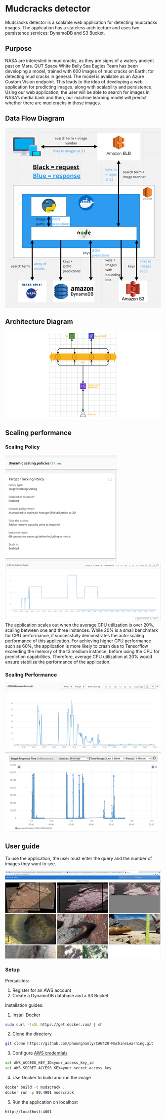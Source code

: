 # Mudcracks detector
Mudcracks detector is a scalable web application for detecting mudcracks images. The application has a stateless architecture and uses two persistence services: DynamoDB and S3 Bucket.

## Purpose
NASA are interested in mud cracks, as they are signs of a watery ancient past on Mars. QUT Space White Belly Sea Eagles Team has been developing a model, trained with 600 images of mud cracks on Earth, for detecting mud cracks in general. The model is available as an Azure Custom Vision endpoint. This leads to the idea of developing a web application for predicting images, along with scalability and persistence.
Using our web application, the user will be able to search for images in NASA’s media bank and then, our machine learning model will predict whether there are mud cracks in those images.

## Data Flow Diagram

![DataFlow](images/data-flow.png)

## Architecture Diagram

![Architecture](images/architecture.png)

## Scaling performance
### Scaling Policy
![ScalingPolicy](images/scaling-policy.png)
![InServiceInstance](images/in-service-instance.png)
The application scales out when the average CPU utilization is over 20%, scaling between one and three instances. While 20% is a small benchmark for CPU performance, it successfully demonstrates the auto-scaling performance of this application. For achieving higher CPU performance such as 60%, the application is more likely to crash due to Tensorflow exceeding the memory of the t3.medium instance, before using the CPU for prediction capabilities. Therefore, average CPU utilization at 20% would ensure stabilize the performance of the application. 
### Scaling Performance
![CPUPerformance](images/cpu-performance.png)
![TargetResponseTime](images/target-response-time.png)



## User guide

To use the application, the user must enter the query and the number of images they want to see. 

![Sample-result](images/sample-result.png)

### Setup

Prequisites:

1. Register for an AWS account 
2. Create a DynamoDB database and a S3 Bucket

Installation guides:

1. Install [Docker](https://www.docker.com)

```bash
sudo curl -fsSL https://get.docker.com/ | sh
```

2. Clone the directory

```bash
git clone https://github.com/phuongnamly/CAB420-MachineLearning.git
```

3. Configure [AWS credentials](https://docs.aws.amazon.com/sdk-for-java/v1/developer-guide/setup-credentials.html)

```bash
set AWS_ACCESS_KEY_ID=your_access_key_id
set AWS_SECRET_ACCESS_KEY=your_secret_access_key
```

4. Use Docker to build and run the image

```bash
docker build -t mudscrack .
docker run -p 80:4001 mudscrack
```

5. Run the application on localhost
```bash
http://localhost:4001
```